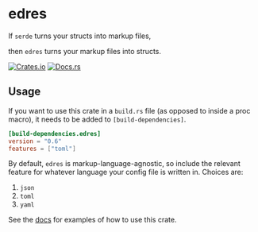 edres
===

If `serde` turns your structs into markup files,

then `edres` turns your markup files into structs.

[![Crates.io](https://img.shields.io/crates/v/edres.svg)](https://crates.io/crates/edres)
[![Docs.rs](https://docs.rs/edres/badge.svg)](https://docs.rs/edres/0.6.0/edres/)

## Usage

If you want to use this crate in a `build.rs` file (as opposed to inside a proc macro), it needs to be added to `[build-dependencies]`.

```toml
[build-dependencies.edres]
version = "0.6"
features = ["toml"]
```

By default, `edres` is markup-language-agnostic, so include the relevant feature for whatever language your config file is written in. Choices are:

1.  `json`
2.  `toml`
3.  `yaml`

See the [docs](https://docs.rs/edres/0.6.0/edres/) for examples of how to use this crate.
